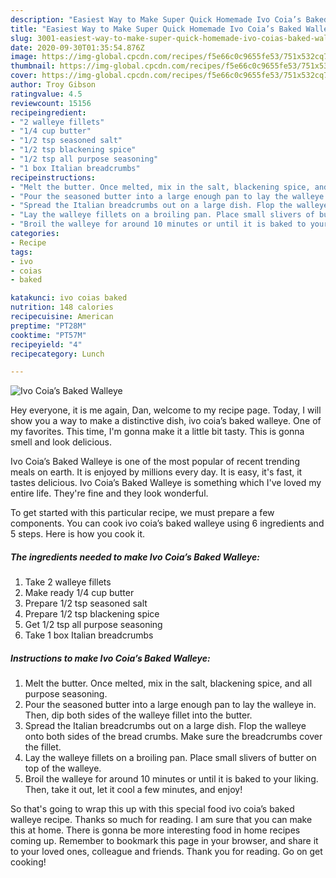 ```yaml
---
description: "Easiest Way to Make Super Quick Homemade Ivo Coia’s Baked Walleye"
title: "Easiest Way to Make Super Quick Homemade Ivo Coia’s Baked Walleye"
slug: 3001-easiest-way-to-make-super-quick-homemade-ivo-coias-baked-walleye
date: 2020-09-30T01:35:54.876Z
image: https://img-global.cpcdn.com/recipes/f5e66c0c9655fe53/751x532cq70/ivo-coias-baked-walleye-recipe-main-photo.jpg
thumbnail: https://img-global.cpcdn.com/recipes/f5e66c0c9655fe53/751x532cq70/ivo-coias-baked-walleye-recipe-main-photo.jpg
cover: https://img-global.cpcdn.com/recipes/f5e66c0c9655fe53/751x532cq70/ivo-coias-baked-walleye-recipe-main-photo.jpg
author: Troy Gibson
ratingvalue: 4.5
reviewcount: 15156
recipeingredient:
- "2 walleye fillets"
- "1/4 cup butter"
- "1/2 tsp seasoned salt"
- "1/2 tsp blackening spice"
- "1/2 tsp all purpose seasoning"
- "1 box Italian breadcrumbs"
recipeinstructions:
- "Melt the butter. Once melted, mix in the salt, blackening spice, and all purpose seasoning."
- "Pour the seasoned butter into a large enough pan to lay the walleye in. Then, dip both sides of the walleye fillet into the butter."
- "Spread the Italian breadcrumbs out on a large dish. Flop the walleye onto both sides of the bread crumbs. Make sure the breadcrumbs cover the fillet."
- "Lay the walleye fillets on a broiling pan. Place small slivers of butter on top of the walleye."
- "Broil the walleye for around 10 minutes or until it is baked to your liking. Then, take it out, let it cool a few minutes, and enjoy!"
categories:
- Recipe
tags:
- ivo
- coias
- baked

katakunci: ivo coias baked 
nutrition: 148 calories
recipecuisine: American
preptime: "PT28M"
cooktime: "PT57M"
recipeyield: "4"
recipecategory: Lunch

---
```



![Ivo Coia’s Baked Walleye](https://img-global.cpcdn.com/recipes/f5e66c0c9655fe53/751x532cq70/ivo-coias-baked-walleye-recipe-main-photo.jpg)

Hey everyone, it is me again, Dan, welcome to my recipe page. Today, I will show you a way to make a distinctive dish, ivo coia’s baked walleye. One of my favorites. This time, I'm gonna make it a little bit tasty. This is gonna smell and look delicious.

Ivo Coia’s Baked Walleye is one of the most popular of recent trending meals on earth. It is enjoyed by millions every day. It is easy, it's fast, it tastes delicious. Ivo Coia’s Baked Walleye is something which I've loved my entire life. They're fine and they look wonderful.




To get started with this particular recipe, we must prepare a few components. You can cook ivo coia’s baked walleye using 6 ingredients and 5 steps. Here is how you cook it.

<!--inarticleads1-->

##### The ingredients needed to make Ivo Coia’s Baked Walleye:

1. Take 2 walleye fillets
1. Make ready 1/4 cup butter
1. Prepare 1/2 tsp seasoned salt
1. Prepare 1/2 tsp blackening spice
1. Get 1/2 tsp all purpose seasoning
1. Take 1 box Italian breadcrumbs




<!--inarticleads2-->

##### Instructions to make Ivo Coia’s Baked Walleye:

1. Melt the butter. Once melted, mix in the salt, blackening spice, and all purpose seasoning.
1. Pour the seasoned butter into a large enough pan to lay the walleye in. Then, dip both sides of the walleye fillet into the butter.
1. Spread the Italian breadcrumbs out on a large dish. Flop the walleye onto both sides of the bread crumbs. Make sure the breadcrumbs cover the fillet.
1. Lay the walleye fillets on a broiling pan. Place small slivers of butter on top of the walleye.
1. Broil the walleye for around 10 minutes or until it is baked to your liking. Then, take it out, let it cool a few minutes, and enjoy!




So that's going to wrap this up with this special food ivo coia’s baked walleye recipe. Thanks so much for reading. I am sure that you can make this at home. There is gonna be more interesting food in home recipes coming up. Remember to bookmark this page in your browser, and share it to your loved ones, colleague and friends. Thank you for reading. Go on get cooking!
